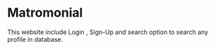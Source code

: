 # Matromonial
This website include Login , Sign-Up and search option to search any profile in database.
